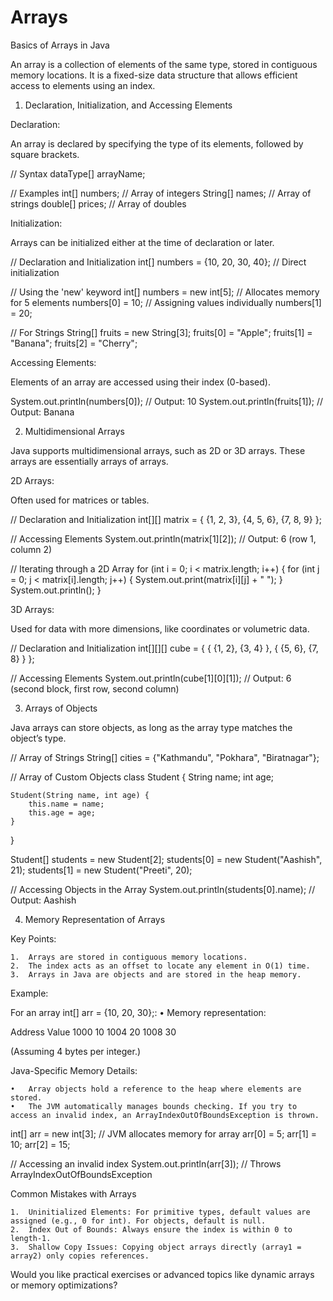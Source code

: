 # Arrays

Basics of Arrays in Java

An array is a collection of elements of the same type, stored in contiguous memory locations. It is a fixed-size data structure that allows efficient access to elements using an index.

1. Declaration, Initialization, and Accessing Elements

Declaration:

An array is declared by specifying the type of its elements, followed by square brackets.

// Syntax
dataType[] arrayName;

// Examples
int[] numbers;      // Array of integers
String[] names;     // Array of strings
double[] prices;    // Array of doubles

Initialization:

Arrays can be initialized either at the time of declaration or later.

// Declaration and Initialization
int[] numbers = {10, 20, 30, 40}; // Direct initialization

// Using the 'new' keyword
int[] numbers = new int[5]; // Allocates memory for 5 elements
numbers[0] = 10;            // Assigning values individually
numbers[1] = 20;

// For Strings
String[] fruits = new String[3];
fruits[0] = "Apple";
fruits[1] = "Banana";
fruits[2] = "Cherry";

Accessing Elements:

Elements of an array are accessed using their index (0-based).

System.out.println(numbers[0]); // Output: 10
System.out.println(fruits[1]); // Output: Banana

2. Multidimensional Arrays

Java supports multidimensional arrays, such as 2D or 3D arrays. These arrays are essentially arrays of arrays.

2D Arrays:

Often used for matrices or tables.

// Declaration and Initialization
int[][] matrix = {
    {1, 2, 3},
    {4, 5, 6},
    {7, 8, 9}
};

// Accessing Elements
System.out.println(matrix[1][2]); // Output: 6 (row 1, column 2)

// Iterating through a 2D Array
for (int i = 0; i < matrix.length; i++) {
    for (int j = 0; j < matrix[i].length; j++) {
        System.out.print(matrix[i][j] + " ");
    }
    System.out.println();
}

3D Arrays:

Used for data with more dimensions, like coordinates or volumetric data.

// Declaration and Initialization
int[][][] cube = {
    {
        {1, 2}, {3, 4}
    },
    {
        {5, 6}, {7, 8}
    }
};

// Accessing Elements
System.out.println(cube[1][0][1]); // Output: 6 (second block, first row, second column)

3. Arrays of Objects

Java arrays can store objects, as long as the array type matches the object’s type.

// Array of Strings
String[] cities = {"Kathmandu", "Pokhara", "Biratnagar"};

// Array of Custom Objects
class Student {
    String name;
    int age;

    Student(String name, int age) {
        this.name = name;
        this.age = age;
    }
}

Student[] students = new Student[2];
students[0] = new Student("Aashish", 21);
students[1] = new Student("Preeti", 20);

// Accessing Objects in the Array
System.out.println(students[0].name); // Output: Aashish

4. Memory Representation of Arrays

Key Points:

	1.	Arrays are stored in contiguous memory locations.
	2.	The index acts as an offset to locate any element in O(1) time.
	3.	Arrays in Java are objects and are stored in the heap memory.

Example:

For an array int[] arr = {10, 20, 30};:
	•	Memory representation:

Address     Value
1000        10
1004        20
1008        30

(Assuming 4 bytes per integer.)

Java-Specific Memory Details:

	•	Array objects hold a reference to the heap where elements are stored.
	•	The JVM automatically manages bounds checking. If you try to access an invalid index, an ArrayIndexOutOfBoundsException is thrown.

int[] arr = new int[3]; // JVM allocates memory for array
arr[0] = 5;
arr[1] = 10;
arr[2] = 15;

// Accessing an invalid index
System.out.println(arr[3]); // Throws ArrayIndexOutOfBoundsException

Common Mistakes with Arrays

	1.	Uninitialized Elements: For primitive types, default values are assigned (e.g., 0 for int). For objects, default is null.
	2.	Index Out of Bounds: Always ensure the index is within 0 to length-1.
	3.	Shallow Copy Issues: Copying object arrays directly (array1 = array2) only copies references.

Would you like practical exercises or advanced topics like dynamic arrays or memory optimizations?